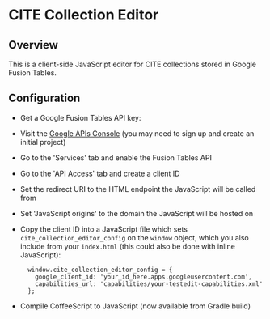 CITE Collection Editor
======================

Overview
--------

This is a client-side JavaScript editor for CITE collections stored in Google Fusion Tables.

Configuration
-------------

* Get a Google Fusion Tables API key:
* Visit the [Google APIs Console](https://code.google.com/apis/console) (you may need to sign up and create an initial project)
* Go to the 'Services' tab and enable the Fusion Tables API
* Go to the 'API Access' tab and create a client ID
* Set the redirect URI to the HTML endpoint the JavaScript will be called from
* Set 'JavaScript origins' to the domain the JavaScript will be hosted on
* Copy the client ID into a JavaScript file which sets `cite_collection_editor_config` on the `window` object,
  which you also include from your `index.html` (this could also be done with inline JavaScript):

        window.cite_collection_editor_config = {
          google_client_id: 'your_id_here.apps.googleusercontent.com',
          capabilities_url: 'capabilities/your-testedit-capabilities.xml'
        };

* Compile CoffeeScript to JavaScript (now available from Gradle build)
